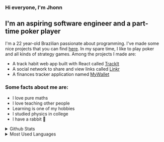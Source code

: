 
### Hi everyone, I'm Jhonn

## I'm an aspiring software engineer and a part-time poker player

I'm a 22 year-old Brazilian passionate about programming. I've made some nice projects that you can find [here]. In my spare time, I like to play poker and all kinds of strategy games. Among the projects I made are: 

- A track habit web app built with React called [TrackIt]
- A social network to share and view links called [Linkr]
- A finances tracker application named [MyWallet]

### Some facts about me are:
- I love pure maths
- I love teaching other people
- Learning is one of my hobbies
- I studied physics in college
- I have a rabbit 🐇

<details>
    <summary>Github Stats</summary>

    <img src="https://github-readme-stats.vercel.app/api?username=jhonnatangomes" />
</details>

<details>
    <summary>Most Used Languages</summary>

    <img src="https://github-readme-stats.vercel.app/api/top-langs/?username=jhonnatangomes"/>
</details>

[here]: https://github.com/jhonnatangomes?tab=repositories
[TrackIt]: https://github.com/jhonnatangomes/trackit
[Linkr]: https://github.com/jhonnatangomes/linkr
[MyWallet]: https://github.com/jhonnatangomes/my-wallet-frontend
